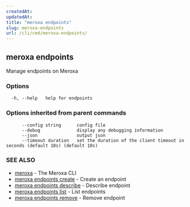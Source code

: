 ```yaml
---
createdAt: 
updatedAt: 
title: "meroxa endpoints"
slug: meroxa-endpoints
url: /cli/cmd/meroxa-endpoints/
---
```

## meroxa endpoints

Manage endpoints on Meroxa

### Options

```
  -h, --help   help for endpoints
```

### Options inherited from parent commands

```
      --config string      config file
      --debug              display any debugging information
      --json               output json
      --timeout duration   set the duration of the client timeout in seconds (default 10s) (default 10s)
```

### SEE ALSO

* [meroxa](/cli/cmd/meroxa/)	 - The Meroxa CLI
* [meroxa endpoints create](/cli/cmd/meroxa-endpoints-create/)	 - Create an endpoint
* [meroxa endpoints describe](/cli/cmd/meroxa-endpoints-describe/)	 - Describe endpoint
* [meroxa endpoints list](/cli/cmd/meroxa-endpoints-list/)	 - List endpoints
* [meroxa endpoints remove](/cli/cmd/meroxa-endpoints-remove/)	 - Remove endpoint

